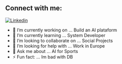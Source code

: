 ## Connect with me:

[![Linkedin](https://img.shields.io/badge/LinkedIn-0077B5?style=for-the-badge&logo=linkedin&logoColor=white)](https://www.linkedin.com/in/federicopadillapro/)

- 🔭 I’m currently working on ... Build an AI plataform 
- 🌱 I’m currently learning ... System Developer
- 👯 I’m looking to collaborate on ... Social Projects
- 🤔 I’m looking for help with ... Work in Europe
- 💬 Ask me about ... AI for Sports
- ⚡ Fun fact: ... Im bad with DB
